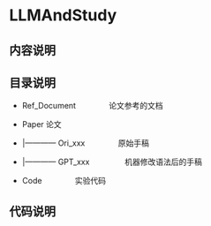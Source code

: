 # LLMAndStudy
## 内容说明

## 目录说明
* Ref_Document        　　　　论文参考的文档     
* Paper   论文    
*   |————  Ori_xxx       　　　　原始手稿    
*   |————  GPT_xxx      　　　　 机器修改语法后的手稿    

* Code    　　　　实验代码    

## 代码说明
